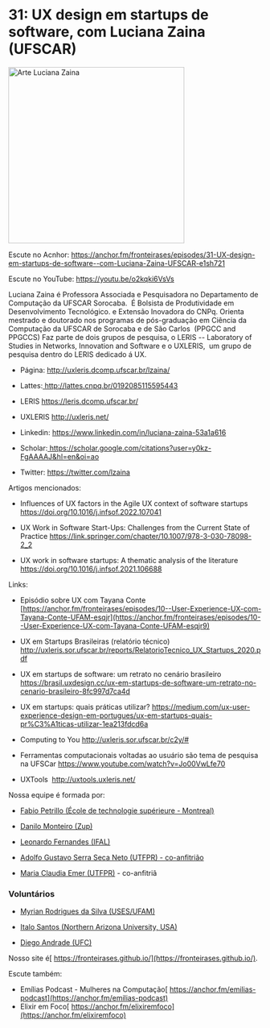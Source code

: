 # 31: UX design em startups de software, com Luciana Zaina (UFSCAR)

<img src="https://user-images.githubusercontent.com/79562/210629257-2df3b5b6-ad70-46a5-8aee-f93fef484e9c.png" alt="Arte Luciana Zaina" width="350"/>


Escute no Acnhor: [  ](https://anchor.fm/fronteirases/episodes/31-UX-design-em-startups-de-software--com-Luciana-Zaina-UFSCAR-e1sh721)<https://anchor.fm/fronteirases/episodes/31-UX-design-em-startups-de-software--com-Luciana-Zaina-UFSCAR-e1sh721> 

Escute no YouTube: [  ](https://youtu.be/o2kqki6VsVs)<https://youtu.be/o2kqki6VsVs> 

Luciana Zaina é Professora Associada e Pesquisadora no Departamento de Computação da UFSCAR Sorocaba.  É Bolsista de Produtividade em Desenvolvimento Tecnológico. e Extensão Inovadora do CNPq. Orienta mestrado e doutorado nos programas de pós-graduação em Ciência da Computação da UFSCAR de Sorocaba e de São Carlos  (PPGCC and PPGCCS) Faz parte de dois grupos de pesquisa, o LERIS -- Laboratory of Studies in Networks, Innovation and Software e o UXLERIS,  um grupo de pesquisa dentro do LERIS dedicado á UX.

-   Página: <http://uxleris.dcomp.ufscar.br/lzaina/> 

-   Lattes:[  ](http://lattes.cnpq.br/8613736894676086)<http://lattes.cnpq.br/0192085115595443> 

-   LERIS <https://leris.dcomp.ufscar.br/> 

-   UXLERIS <http://uxleris.net/> 

-   Linkedin: <https://www.linkedin.com/in/luciana-zaina-53a1a616> 

-   Scholar:[  ](https://scholar.google.com.br/citations?hl=pt-BR&user=i2CPlZQAAAAJ&view_op=list_works&sortby=pubdate)<https://scholar.google.com/citations?user=y0kz-FgAAAAJ&hl=en&oi=ao> 

-   Twitter: <https://twitter.com/lzaina>

Artigos mencionados:

-   Influences of UX factors in the Agile UX context of software startups <https://doi.org/10.1016/j.infsof.2022.107041> 

-   UX Work in Software Start-Ups: Challenges from the Current State of Practice <https://link.springer.com/chapter/10.1007/978-3-030-78098-2_2> 

-   UX work in software startups: A thematic analysis of the literature <https://doi.org/10.1016/j.infsof.2021.106688> 

Links:

-   Episódio sobre UX com Tayana Conte [https://anchor.fm/fronteirases/episodes/10--User-Experience-UX-com-Tayana-Conte-UFAM-esqjr](https://anchor.fm/fronteirases/episodes/10--User-Experience-UX-com-Tayana-Conte-UFAM-esqjr9)

-   UX em Startups Brasileiras (relatório técnico) <http://uxleris.sor.ufscar.br/reports/RelatorioTecnico_UX_Startups_2020.pdf>

-   UX em startups de software: um retrato no cenário brasileiro <https://brasil.uxdesign.cc/ux-em-startups-de-software-um-retrato-no-cenario-brasileiro-8fc997d7ca4d> 

-   UX em startups: quais práticas utilizar? <https://medium.com/ux-user-experience-design-em-portugues/ux-em-startups-quais-pr%C3%A1ticas-utilizar-1ea213fdcd6a>  

-   Computing to You <http://uxleris.sor.ufscar.br/c2y/#> 

-   Ferramentas computacionais voltadas ao usuário são tema de pesquisa na UFSCar <https://www.youtube.com/watch?v=Jo00VwLfe70> 

-   UXTools  <http://uxtools.uxleris.net/> 

Nossa equipe é formada por:

-   [Fabio Petrillo (École de technologie supérieure - Montreal)](https://fabiopetrillo.com/)

-   [Danilo Monteiro (Zup)](https://github.com/dan1lo)

-   [Leonardo Fernandes (IFAL)](https://sigaa.ifal.edu.br/sigaa/public/docente/portal.jsf?siape=1887897)

-   [Adolfo Gustavo Serra Seca Neto (UTFPR) - co-anfitrião](https://adolfont.github.io/)

-   [Maria Claudia Emer (UTFPR)](https://scholar.google.com.br/citations?user=4i7kDeMAAAAJ&hl=pt-BR) - co-anfitriã

### Voluntários

-   [Myrian Rodrigues da Silva (USES/UFAM)](https://www.linkedin.com/in/myrian-rodrigues-490159147/)

-   [Italo Santos (Northern Arizona University, USA)](https://sites.google.com/view/italo-santos/home)

-   [Diego Andrade (UFC)](https://conf.researchr.org/profile/msr-2022/carlosdiegoandradedealmeida)

Nosso site é[  https://fronteirases.github.io/](https://fronteirases.github.io/).

Escute também:

- Emílias Podcast - Mulheres na Computação[  https://anchor.fm/emilias-podcast](https://anchor.fm/emilias-podcast)
- Elixir em Foco[  https://anchor.fm/elixiremfoco](https://anchor.fm/elixiremfoco)
